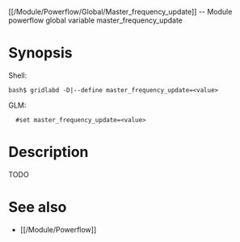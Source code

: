 [[/Module/Powerflow/Global/Master_frequency_update]] -- Module powerflow global variable master_frequency_update

# Synopsis

Shell:

~~~
bash$ gridlabd -D|--define master_frequency_update=<value>
~~~

GLM:

~~~
  #set master_frequency_update=<value>
~~~

# Description

TODO

# See also

* [[/Module/Powerflow]]
